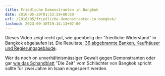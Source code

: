 ```yaml
---
title: Friedliche Demonstranten in Bangkok
date: 2010-05-20T01:53:59+00:00
url: /2010/05/friedliche-demonstranten-in-bangkok/
lastmod: 2023-09-10T19:14:13+07:00
---
```

Dieses Video zeigt recht gut, wie goebbelig der "friedliche Widerstand" in Bangkok abgelaufen ist. Die Resultate: [36 abgebrannte Banken, Kaufhäuser und Regierungsgebäude][1].

Wer da noch on unverhältnismässiger Gewalt gegen Demonstranten oder gar [wie das Schandblatt][2] "Die Zeit" vom Schlächter von Bangkok spricht sollte für zwei Jahre im Isaan eingesperrt werden.

 [1]: http://www.nationmultimedia.com/home/2010/05/20/national/List-of-36-places-in-Bangkok-hit-by-arsons-30129869.html
 [2]: http://www.zeit.de/politik/ausland/2010-05/thailand-bangkok-gewalt
